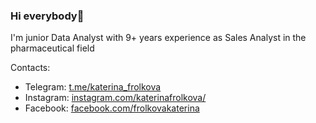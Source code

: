 ### Hi everybody👋
I'm junior Data Analyst with 9+ years experience as Sales Analyst in the pharmaceutical field

Contacts:
 * Telegram: [t.me/katerina_frolkova](https://t.me/katerina_frolkova)
 * Instagram: [instagram.com/katerinafrolkova/](https://www.instagram.com/katerinafrolkova/)
 * Facebook: [facebook.com/frolkovakaterina](https://www.facebook.com/frolkovakaterina)




